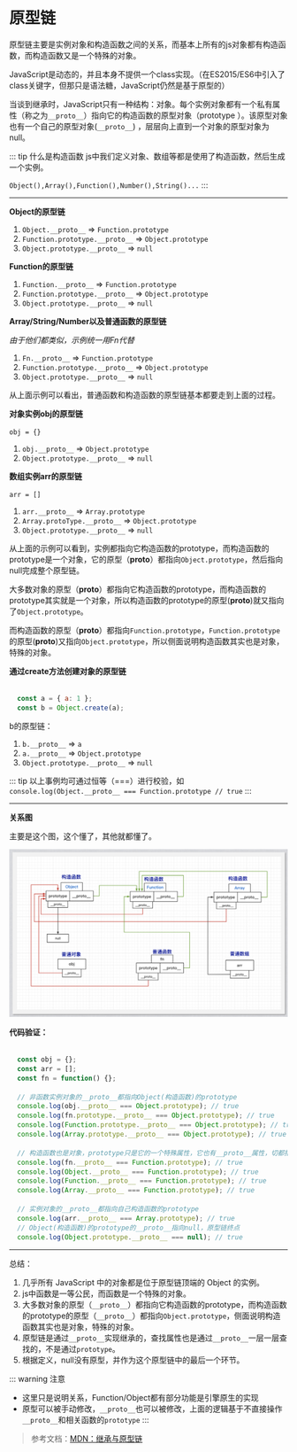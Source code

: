 # 原型链

原型链主要是实例对象和构造函数之间的关系，而基本上所有的js对象都有构造函数，而构造函数又是一个特殊的对象。

JavaScript是动态的，并且本身不提供一个class实现。（在ES2015/ES6中引入了class关键字，但那只是语法糖，JavaScript仍然是基于原型的）

当谈到继承时，JavaScript只有一种结构：对象。每个实例对象都有一个私有属性（称之为`__proto__`）指向它的构造函数的原型对象（prototype ）。该原型对象也有一个自己的原型对象(`__proto__`) ，层层向上直到一个对象的原型对象为null。

::: tip 什么是构造函数
js中我们定义对象、数组等都是使用了构造函数，然后生成一个实例。

`Object(),Array(),Function(),Number(),String()...`
:::

---

**Object的原型链**

1. `Object.__proto__` => `Function.prototype`
2. `Function.prototype.__proto__` => `Object.prototype`
3. `Object.prototype.__proto__` => `null`

**Function的原型链**

1. `Function.__proto__` => `Function.prototype`
2. `Function.prototype.__proto__` => `Object.prototype`
3. `Object.prototype.__proto__` => `null`

**Array/String/Number以及普通函数的原型链**

*由于他们都类似，示例统一用Fn代替*

1. `Fn.__proto__` => `Function.prototype`
2. `Function.prototype.__proto__` => `Object.prototype`
3. `Object.prototype.__proto__` => `null`

从上面示例可以看出，普通函数和构造函数的原型链基本都要走到上面的过程。

**对象实例obj的原型链**

`obj = {}`

1. `obj.__proto__` => `Object.prototype`
2. `Object.prototype.__proto__` => `null`

**数组实例arr的原型链**

`arr = []`

1. `arr.__proto__` => `Array.prototype`
2. `Array.protoType.__proto__` => `Object.prototype`
3. `Object.prototype.__proto__` => `null`

从上面的示例可以看到，实例都指向它构造函数的prototype，而构造函数的prototype是一个对象，它的原型（__proto__）都指向`Object.prototype`，然后指向null完成整个原型链。

大多数对象的原型（__proto__）都指向它构造函数的prototype，而构造函数的prototype其实就是一个对象，所以构造函数的prototype的原型(__proto__)就又指向了`Object.prototype`。

而构造函数的原型（__proto__）都指向`Function.prototype`，`Function.prototype`的原型(__proto__)又指向`Object.prototype`，所以侧面说明构造函数其实也是对象，特殊的对象。

**通过create方法创建对象的原型链**

```javascript

  const a = { a: 1 };
  const b = Object.create(a);

```

b的原型链：

1. `b.__proto__` => `a`
2. `a.__proto__` => `Object.prototype`
3. `Object.prototype.__proto__` => `null`

::: tip
以上事例均可通过恒等（===）进行校验，如`console.log(Object.__proto__ === Function.prototype // true`
:::

---

**关系图**

主要是这个图，这个懂了，其他就都懂了。

![关系图](./images/prototype.png)

**代码验证：**

```javascript

  const obj = {};
  const arr = [];
  const fn = function() {};

  // 非函数实例对象的__proto__都指向Object(构造函数)的prototype
  console.log(obj.__proto__ === Object.prototype); // true
  console.log(fn.prototype.__proto__ === Object.prototype); // true
  console.log(Function.prototype.__proto__ === Object.prototype); // true
  console.log(Array.prototype.__proto__ === Object.prototype); // true

  // 构造函数也是对象，prototype只是它的一个特殊属性，它也有__proto__属性，切都指向Function(构造函数)的prototype
  console.log(fn.__proto__ === Function.prototype); // true
  console.log(Object.__proto__ === Function.prototype); // true
  console.log(Function.__proto__ === Function.prototype); // true
  console.log(Array.__proto__ === Function.prototype); // true

  // 实例对象的__proto__都指向自己构造函数的prototype
  console.log(arr.__proto__ === Array.prototype); // true
  // Object(构造函数)的prototype的__proto__指向null，原型链终点
  console.log(Object.prototype.__proto__ === null); // true

```

---

总结：

1. 几乎所有 JavaScript 中的对象都是位于原型链顶端的 Object 的实例。
2. js中函数是一等公民，而函数是一个特殊的对象。
3. 大多数对象的原型（`__proto__`）都指向它构造函数的prototype，而构造函数的prototype的原型（`__proto__`）都指向`Object.prototype`，侧面说明构造函数其实也是对象，特殊的对象。
4. 原型链是通过`__proto__`实现继承的，查找属性也是通过`__proto__`一层一层查找的，不是通过`prototype`。
5. 根据定义，null没有原型，并作为这个原型链中的最后一个环节。

::: warning 注意
- 这里只是说明关系，Function/Object都有部分功能是引擎原生的实现
- 原型可以被手动修改，`__proto__`也可以被修改，上面的逻辑基于不直接操作`__proto__`和相关函数的`prototype`
:::

> 参考文档：[MDN：继承与原型链](https://developer.mozilla.org/zh-CN/docs/Web/JavaScript/Inheritance_and_the_prototype_chain)
